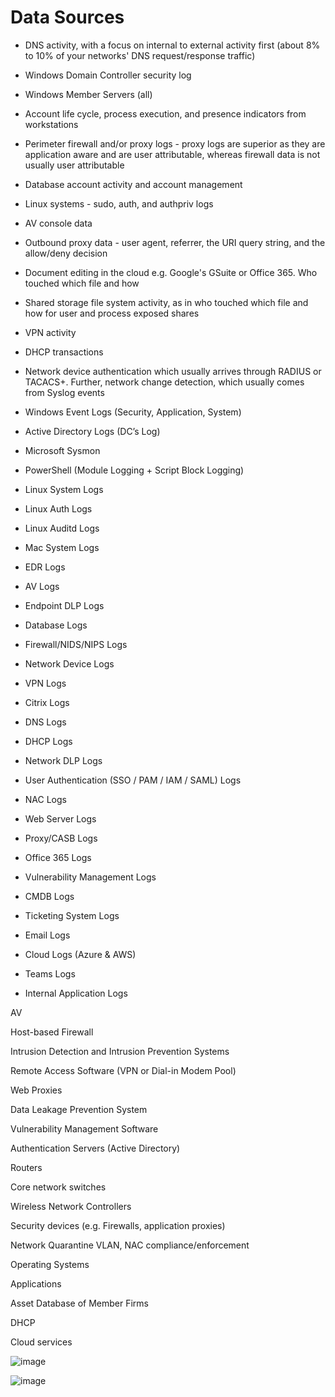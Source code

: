 # Data Sources

- DNS activity, with a focus on internal to external activity first (about 8% to 10% of your networks' DNS request/response traffic)
- Windows Domain Controller security log
- Windows Member Servers (all)
- Account life cycle, process execution, and presence indicators from workstations
- Perimeter firewall and/or proxy logs - proxy logs are superior as they are application aware and are user attributable, whereas firewall data is not usually user attributable
- Database account activity and account management
- Linux systems - sudo, auth, and authpriv logs
- AV console data
- Outbound proxy data - user agent, referrer, the URI query string, and the allow/deny decision
- Document editing in the cloud e.g. Google's GSuite or Office 365. Who touched which file and how
- Shared storage file system activity, as in who touched which file and how for user and process exposed shares
- VPN activity
- DHCP transactions
- Network device authentication which usually arrives through RADIUS or TACACS+. Further, network change detection, which usually comes from Syslog events

- Windows Event Logs (Security, Application, System)
- Active Directory Logs (DC’s Log)
- Microsoft Sysmon
- PowerShell (Module Logging + Script Block Logging)
- Linux System Logs
- Linux Auth Logs
- Linux Auditd Logs
- Mac System Logs
- EDR Logs
- AV Logs
- Endpoint DLP Logs
- Database Logs
- Firewall/NIDS/NIPS Logs
- Network Device Logs
- VPN Logs
- Citrix Logs
- DNS Logs
- DHCP Logs
- Network DLP Logs
- User Authentication (SSO / PAM / IAM / SAML) Logs
- NAC Logs
- Web Server Logs
- Proxy/CASB Logs
- Office 365 Logs
- Vulnerability Management Logs
- CMDB Logs
- Ticketing System Logs
- Email Logs
- Cloud Logs (Azure & AWS)
- Teams Logs
- Internal Application Logs


AV

Host-based Firewall
 
Intrusion Detection and Intrusion Prevention Systems

Remote Access Software (VPN or Dial-in Modem Pool)

Web Proxies

Data Leakage Prevention System

Vulnerability Management Software

Authentication Servers (Active Directory)

Routers

Core network switches

Wireless Network Controllers

Security devices (e.g. Firewalls, application proxies)

Network Quarantine VLAN, NAC compliance/enforcement

Operating Systems

Applications

Asset Database of Member Firms

DHCP

Cloud services

![image](https://user-images.githubusercontent.com/31498830/194526686-5cb023c8-80a3-4406-b0e9-5b022f8e1b7f.png)

![image](https://user-images.githubusercontent.com/31498830/194528404-cd2319b2-afcd-4ab3-8f0b-623a550b7a87.png)
